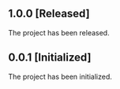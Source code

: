 ## 1.0.0 [Released]
The project has been released.

## 0.0.1 [Initialized]
The project has been initialized.